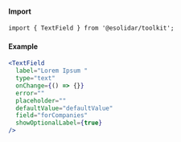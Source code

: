 #### Import

```html
import { TextField } from '@esolidar/toolkit';
```

#### Example

```jsx
<TextField
  label="Lorem Ipsum "
  type="text"
  onChange={() => {}}
  error=""
  placeholder=""
  defaultValue="defaultValue"
  field="forCompanies"
  showOptionalLabel={true}
/>
```
